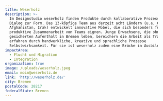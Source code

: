 ```yaml
---
title: Weserholz
description: >-
  Im Designstudio weserholz finden Produkte durch kollaborative Prozesse und
  Dialog zur Form. Das 13-köpfige Team aus derzeit acht Ländern (u.a. Gambia,
  Afghanistan, Irak) entwickelt innovative Möbel, die sich besonders für die
  produktive Zusammenarbeit von Teams eignen. Junge Erwachsene, die ohne
  gesicherten Aufenthalt in Bremen leben, bereichern die Arbeit als Trainees und
  erfahren durch handwerkliche, kreative und sprachliche Prozesse
  Selbstwirksamkeit. Für sie ist weserholz zudem eine Brücke in Ausbildung.
impactArea:
  - Flucht und Migration
  - Integration
organization: true
image: /uploads/weserholz.jpeg
email: moin@weserholz.de
link: 'http://weserholz.de/'
city: Bremen
postalCode: 28217
federalState: Bremen
---
```


